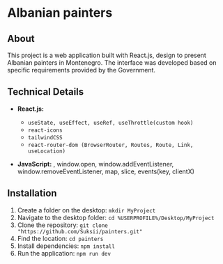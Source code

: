 # Albanian painters

## About
This project is a web application built with React.js, design to present Albanian painters in Montenegro. The interface was developed based on specific requirements provided by the Government.

## Technical Details
- **React.js:**
  - `useState, useEffect, useRef, useThrottle(custom hook)`
  - `react-icons`
  - `tailwindCSS`
  - `react-router-dom (BrowserRouter, Routes, Route, Link, useLocation)`
 
- **JavaScript:** , window.open, window.addEventListener, window.removeEventListener, map, slice, events(key, clientX)

## Installation
1. Create a folder on the desktop: `mkdir MyProject`
2. Navigate to the desktop folder: `cd %USERPROFILE%/Desktop/MyProject`
3. Clone the repository: `git clone "https://github.com/Suksii/painters.git"`
4. Find the location: `cd painters`
5. Install dependencies: `npm install`
6. Run the application: `npm run dev`
